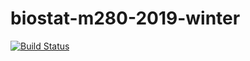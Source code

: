 # biostat-m280-2019-winter
[![Build Status](https://travis-ci.com/haowenxu930622/biostat-m280-2019-winter.svg?token=pkz8ZXChBEsT4GqszMU7&branch=develop)](https://travis-ci.com/haowenxu930622/biostat-m280-2019-winter)
